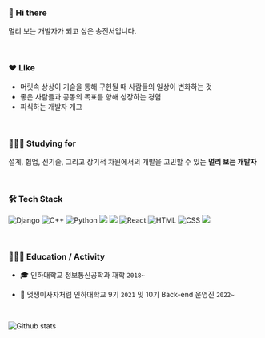 ### 👋 Hi there 

멀리 보는 개발자가 되고 싶은 송진서입니다.

<!--
**rxb8k/rxb8k** is a ✨ _special_ ✨ repository because its `README.md` (this file) appears on your GitHub profile.
-->

<br/>

### ❤️ Like

+ 머릿속 상상이 기술을 통해 구현될 때 사람들의 일상이 변화하는 것
+ 좋은 사람들과 공동의 목표를 향해 성장하는 경험
+ 피식하는 개발자 개그

<br/>

### 👩🏻‍💻 Studying for

설계, 협업, 신기술, 그리고 장기적 차원에서의 개발을 고민할 수 있는 **멀리 보는 개발자**

<br/>

### 🛠 Tech Stack

![Django](https://camo.githubusercontent.com/45a08fd62000319cdc6c0b021cc831dc611df2d23bd94d129dea36fc02dc1a77/68747470733a2f2f696d672e736869656c64732e696f2f62616467652f646a616e676f2d3039324532303f7374796c653d666f722d7468652d6261646765266c6f676f3d646a616e676f266c6f676f436f6c6f723d7768697465)
![C++](https://camo.githubusercontent.com/121f5000155889c0642b8a6b2a33a7f5fbe5c32d9133dac405ac269da15fcf94/68747470733a2f2f696d672e736869656c64732e696f2f62616467652f432532422532422d3030353939433f7374796c653d666f722d7468652d6261646765266c6f676f3d63253242253242266c6f676f436f6c6f723d7768697465)
![Python](https://camo.githubusercontent.com/5d8f10d34ebf49b459c6747dff496c18f5100d8fa8229ddbb88ddc0efd494279/68747470733a2f2f696d672e736869656c64732e696f2f62616467652f707974686f6e2d3337373641423f7374796c653d666f722d7468652d6261646765266c6f676f3d707974686f6e266c6f676f436f6c6f723d7768697465)
<img src="https://img.shields.io/badge/mysql-4479A1?style=for-the-badge&logo=mysql&logoColor=white">
<img src="https://img.shields.io/badge/node.js-339933?style=for-the-badge&logo=Node.js&logoColor=white">
![React](https://camo.githubusercontent.com/ab4c3c731a174a63df861f7b118d6c8a6c52040a021a552628db877bd518fe84/68747470733a2f2f696d672e736869656c64732e696f2f62616467652f72656163742d2532333230323332612e7376673f7374796c653d666f722d7468652d6261646765266c6f676f3d7265616374266c6f676f436f6c6f723d253233363144414642)
![HTML](https://camo.githubusercontent.com/d63d473e728e20a286d22bb2226a7bf45a2b9ac6c72c59c0e61e9730bfe4168c/68747470733a2f2f696d672e736869656c64732e696f2f62616467652f48544d4c352d4533344632363f7374796c653d666f722d7468652d6261646765266c6f676f3d68746d6c35266c6f676f436f6c6f723d7768697465)
![CSS](https://camo.githubusercontent.com/e6b67b27998fca3bccf4c0ee479fc8f9de09d91f389cccfbe6cb1e29c10cfbd7/68747470733a2f2f696d672e736869656c64732e696f2f62616467652f637373332d2532333135373242362e7376673f7374796c653d666f722d7468652d6261646765266c6f676f3d63737333266c6f676f436f6c6f723d7768697465)
<img src="https://img.shields.io/badge/git-F05032?style=for-the-badge&logo=git&logoColor=white">


<br/>

### 👩🏻‍💻 Education / Activity


+ 🎓 인하대학교 정보통신공학과 재학 `2018~`

+ 🦁 멋쟁이사자처럼 인하대학교 9기 `2021` 및 10기 Back-end 운영진 `2022~`

<br/>

![Github stats](https://github-readme-stats.vercel.app/api?username=rxb8k&show_icons=true&theme=default)

